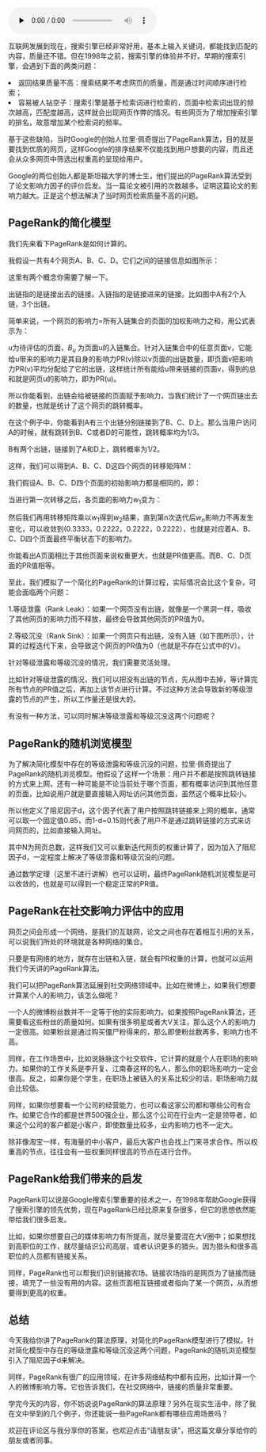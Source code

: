 <audio id="audio" title="32丨PageRank（上）：搞懂Google的PageRank算法" controls="" preload="none"><source id="mp3" src="https://static001.geekbang.org/resource/audio/ff/ed/ff8827a9931eba791c5591f8dc8227ed.mp3"></audio>

互联网发展到现在，搜索引擎已经非常好用，基本上输入关键词，都能找到匹配的内容，质量还不错。但在1998年之前，搜索引擎的体验并不好。早期的搜索引擎，会遇到下面的两类问题：

<li>
返回结果质量不高：搜索结果不考虑网页的质量，而是通过时间顺序进行检索；
</li>
<li>
容易被人钻空子：搜索引擎是基于检索词进行检索的，页面中检索词出现的频次越高，匹配度越高，这样就会出现网页作弊的情况。有些网页为了增加搜索引擎的排名，故意增加某个检索词的频率。
</li>

基于这些缺陷，当时Google的创始人拉里·佩奇提出了PageRank算法，目的就是要找到优质的网页，这样Google的排序结果不仅能找到用户想要的内容，而且还会从众多网页中筛选出权重高的呈现给用户。

Google的两位创始人都是斯坦福大学的博士生，他们提出的PageRank算法受到了论文影响力因子的评价启发。当一篇论文被引用的次数越多，证明这篇论文的影响力越大。正是这个想法解决了当时网页检索质量不高的问题。

## PageRank的简化模型

我们先来看下PageRank是如何计算的。

我假设一共有4个网页A、B、C、D。它们之间的链接信息如图所示：

<img src="https://static001.geekbang.org/resource/image/81/36/814d53ff8d73113631482e71b7c53636.png" alt=""><br>
这里有两个概念你需要了解一下。

出链指的是链接出去的链接。入链指的是链接进来的链接。比如图中A有2个入链，3个出链。

简单来说，一个网页的影响力=所有入链集合的页面的加权影响力之和，用公式表示为：

<img src="https://static001.geekbang.org/resource/image/70/0c/70104ab44fa1d9d690f99dc328d8af0c.png" alt=""><br>
u为待评估的页面，$B_{u}$ 为页面u的入链集合。针对入链集合中的任意页面v，它能给u带来的影响力是其自身的影响力PR(v)除以v页面的出链数量，即页面v把影响力PR(v)平均分配给了它的出链，这样统计所有能给u带来链接的页面v，得到的总和就是网页u的影响力，即为PR(u)。

所以你能看到，出链会给被链接的页面赋予影响力，当我们统计了一个网页链出去的数量，也就是统计了这个网页的跳转概率。

在这个例子中，你能看到A有三个出链分别链接到了B、C、D上。那么当用户访问A的时候，就有跳转到B、C或者D的可能性，跳转概率均为1/3。

B有两个出链，链接到了A和D上，跳转概率为1/2。

这样，我们可以得到A、B、C、D这四个网页的转移矩阵M：

<img src="https://static001.geekbang.org/resource/image/20/d4/204b0934f166d6945a90185aa2c95dd4.png" alt=""><br>
我们假设A、B、C、D四个页面的初始影响力都是相同的，即：

<img src="https://static001.geekbang.org/resource/image/a8/b8/a8eb12b5242e082b5d2281300c326bb8.png" alt=""><br>
当进行第一次转移之后，各页面的影响力$w_{1}$变为：

<img src="https://static001.geekbang.org/resource/image/fc/8c/fcbcdd8e96384f855b4f7c842627ff8c.png" alt=""><br>
然后我们再用转移矩阵乘以$w_{1}$得到$w_{2}$结果，直到第n次迭代后$w_{n}$影响力不再发生变化，可以收敛到(0.3333，0.2222，0.2222，0.2222），也就是对应着A、B、C、D四个页面最终平衡状态下的影响力。

你能看出A页面相比于其他页面来说权重更大，也就是PR值更高。而B、C、D页面的PR值相等。

至此，我们模拟了一个简化的PageRank的计算过程，实际情况会比这个复杂，可能会面临两个问题：

1.等级泄露（Rank Leak）：如果一个网页没有出链，就像是一个黑洞一样，吸收了其他网页的影响力而不释放，最终会导致其他网页的PR值为0。

<img src="https://static001.geekbang.org/resource/image/77/62/77336108b0233638a35bfd7450438162.png" alt=""><br>
2.等级沉没（Rank Sink）：如果一个网页只有出链，没有入链（如下图所示），计算的过程迭代下来，会导致这个网页的PR值为0（也就是不存在公式中的V）。

<img src="https://static001.geekbang.org/resource/image/0d/e6/0d113854fb56116d79efe7f0e0374fe6.png" alt=""><br>
针对等级泄露和等级沉没的情况，我们需要灵活处理。

比如针对等级泄露的情况，我们可以把没有出链的节点，先从图中去掉，等计算完所有节点的PR值之后，再加上该节点进行计算。不过这种方法会导致新的等级泄露的节点的产生，所以工作量还是很大的。

有没有一种方法，可以同时解决等级泄露和等级沉没这两个问题呢？

## PageRank的随机浏览模型

为了解决简化模型中存在的等级泄露和等级沉没的问题，拉里·佩奇提出了PageRank的随机浏览模型。他假设了这样一个场景：用户并不都是按照跳转链接的方式来上网，还有一种可能是不论当前处于哪个页面，都有概率访问到其他任意的页面，比如说用户就是要直接输入网址访问其他页面，虽然这个概率比较小。

所以他定义了阻尼因子d，这个因子代表了用户按照跳转链接来上网的概率，通常可以取一个固定值0.85，而1-d=0.15则代表了用户不是通过跳转链接的方式来访问网页的，比如直接输入网址。

<img src="https://static001.geekbang.org/resource/image/5f/8f/5f40c980c2f728f12159058ea19a4d8f.png" alt=""><br>
其中N为网页总数，这样我们又可以重新迭代网页的权重计算了，因为加入了阻尼因子d，一定程度上解决了等级泄露和等级沉没的问题。

通过数学定理（这里不进行讲解）也可以证明，最终PageRank随机浏览模型是可以收敛的，也就是可以得到一个稳定正常的PR值。

## PageRank在社交影响力评估中的应用

网页之间会形成一个网络，是我们的互联网，论文之间也存在着相互引用的关系，可以说我们所处的环境就是各种网络的集合。

只要是有网络的地方，就存在出链和入链，就会有PR权重的计算，也就可以运用我们今天讲的PageRank算法。

我们可以把PageRank算法延展到社交网络领域中。比如在微博上，如果我们想要计算某个人的影响力，该怎么做呢？

一个人的微博粉丝数并不一定等于他的实际影响力。如果按照PageRank算法，还需要看这些粉丝的质量如何。如果有很多明星或者大V关注，那么这个人的影响力一定很高。如果粉丝是通过购买僵尸粉得来的，那么即使粉丝数再多，影响力也不高。

同样，在工作场景中，比如说脉脉这个社交软件，它计算的就是个人在职场的影响力。如果你的工作关系是李开复、江南春这样的名人，那么你的职场影响力一定会很高。反之，如果你是个学生，在职场上被链入的关系比较少的话，职场影响力就会比较低。

同样，如果你想要看一个公司的经营能力，也可以看这家公司都和哪些公司有合作。如果它合作的都是世界500强企业，那么这个公司在行业内一定是领导者，如果这个公司的客户都是小客户，即使数量比较多，业内影响力也不一定大。

除非像淘宝一样，有海量的中小客户，最后大客户也会找上门来寻求合作。所以权重高的节点，往往会有一些权重同样很高的节点在进行合作。

## PageRank给我们带来的启发

PageRank可以说是Google搜索引擎重要的技术之一，在1998年帮助Google获得了搜索引擎的领先优势，现在PageRank已经比原来复杂很多，但它的思想依然能带给我们很多启发。

比如，如果你想要自己的媒体影响力有所提高，就尽量要混在大V圈中；如果想找到高职位的工作，就尽量结识公司高层，或者认识更多的猎头，因为猎头和很多高职位的人员都有链接关系。

同样，PageRank也可以帮我们识别链接农场。链接农场指的是网页为了链接而链接，填充了一些没有用的内容。这些页面相互链接或者指向了某一个网页，从而想要得到更高的权重。

## 总结

今天我给你讲了PageRank的算法原理，对简化的PageRank模型进行了模拟。针对简化模型中存在的等级泄露和等级沉没这两个问题，PageRank的随机浏览模型引入了阻尼因子d来解决。

同样，PageRank有很广的应用领域，在许多网络结构中都有应用，比如计算一个人的微博影响力等。它也告诉我们，在社交网络中，链接的质量非常重要。

<img src="https://static001.geekbang.org/resource/image/f9/7d/f936296fed70f27ba23064ec14a7e37d.png" alt=""><br>
学完今天的内容，你不妨说说PageRank的算法原理？另外在现实生活中，除了我在文中举到的几个例子，你还能说一些PageRank都有哪些应用场景吗？

欢迎在评论区与我分享你的答案，也欢迎点击“请朋友读”，把这篇文章分享给你的朋友或者同事。


